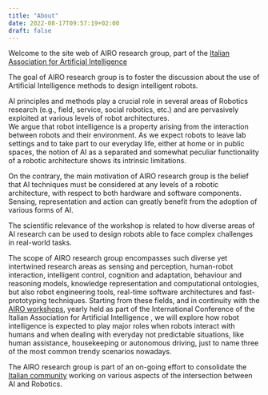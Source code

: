 ```yaml
---
title: "About"
date: 2022-08-17T09:57:19+02:00
draft: false
---
```


Welcome to the site web of AIRO research group, part of the [Italian Association for Artificial Intelligence](https://aixia.it/)


The goal of AIRO research group is to foster the discussion about the use of Artificial Intelligence methods to design intelligent robots.


AI principles and methods play a crucial role in several areas of Robotics research (e.g., field, service, social robotics, etc.) and are pervasively exploited at various levels of robot architectures.<br>We argue that robot intelligence is a property arising from the interaction between robots and their environment. As we expect robots to leave lab settings and to take part to our everyday life, either at home or in public spaces, the notion of AI as a separated and somewhat peculiar functionality of a robotic architecture shows its intrinsic limitations.



On the contrary, the main motivation of AIRO research group is the belief that AI techniques must be considered at any levels of a robotic architecture, with respect to both hardware and software components. Sensing, representation and action can greatly benefit from the adoption of various forms of AI.



The scientific relevance of the workshop is related to how diverse areas of AI research can be used to design robots able to face complex challenges in real-world tasks.


The scope of AIRO research group encompasses such diverse yet intertwined research areas as sensing and perception, human-robot interaction, intelligent control, cognition and adaptation, behaviour and reasoning models, knowledge representation and computational ontologies, but also robot engineering tools, real-time software architectures and fast-prototyping techniques. Starting from these fields, and in continuity with the [AIRO workshops](https://www.airo-aixia.it/workshops/), yearly held as part of the International Conference of the Italian Association for Artificial Intelligence , we will explore how robot intelligence is expected to play major roles when robots interact with humans and when dealing with everyday not predictable situations, like human assistance, housekeeping or autonomous driving, just to name three of the most common trendy scenarios nowadays.



The AIRO research group is part of an on-going effort to consolidate the [Italian community](https://www.airo-aixia.it/members/) working on various aspects of the intersection between AI and Robotics.
